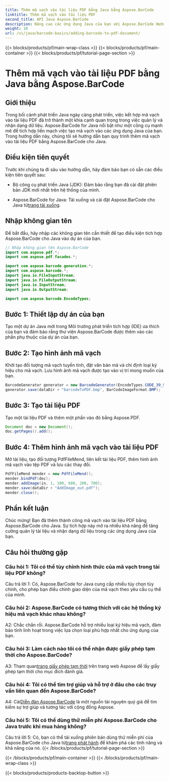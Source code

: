 ```yaml
---
title: Thêm mã vạch vào tài liệu PDF bằng Java bằng Aspose.BarCode
linktitle: Thêm mã vạch vào tài liệu PDF
second_title: API Java Aspose.BarCode
description: Nâng cao các ứng dụng Java của bạn với Aspose.BarCode Hướng dẫn từng bước để thêm mã vạch vào tài liệu PDF.
weight: 10
url: /vi/java/barcode-basics/adding-barcode-to-pdf-document/
---
```


{{< blocks/products/pf/main-wrap-class >}}
{{< blocks/products/pf/main-container >}}
{{< blocks/products/pf/tutorial-page-section >}}

# Thêm mã vạch vào tài liệu PDF bằng Java bằng Aspose.BarCode

## Giới thiệu

Trong bối cảnh phát triển Java ngày càng phát triển, việc kết hợp mã vạch vào tài liệu PDF đã trở thành một khía cạnh quan trọng trong việc quản lý và nhận dạng dữ liệu. Aspose.BarCode for Java nổi bật như một công cụ mạnh mẽ để tích hợp liền mạch việc tạo mã vạch vào các ứng dụng Java của bạn. Trong hướng dẫn này, chúng tôi sẽ hướng dẫn bạn quy trình thêm mã vạch vào tài liệu PDF bằng Aspose.BarCode cho Java.

## Điều kiện tiên quyết

Trước khi chúng ta đi sâu vào hướng dẫn, hãy đảm bảo bạn có sẵn các điều kiện tiên quyết sau:

- Bộ công cụ phát triển Java (JDK): Đảm bảo rằng bạn đã cài đặt phiên bản JDK mới nhất trên hệ thống của mình.

-  Aspose.BarCode for Java: Tải xuống và cài đặt Aspose.BarCode cho Java từ[trang tải xuống](https://releases.aspose.com/barcode/java/).

## Nhập không gian tên

Để bắt đầu, hãy nhập các không gian tên cần thiết để tạo điều kiện tích hợp Aspose.BarCode cho Java vào dự án của bạn.

```java
// Nhập không gian tên Aspose.BarCode
import com.aspose.pdf.*;
import com.aspose.pdf.facades.*;

import com.aspose.barcode.generation.*;
import com.aspose.barcode.*;
import java.io.FileInputStream;
import java.io.FileOutputStream;
import java.io.InputStream;
import java.io.OutputStream;

import com.aspose.barcode.EncodeTypes;
```

## Bước 1: Thiết lập dự án của bạn

Tạo một dự án Java mới trong Môi trường phát triển tích hợp (IDE) ưa thích của bạn và đảm bảo rằng thư viện Aspose.BarCode được thêm vào các phần phụ thuộc của dự án của bạn.

## Bước 2: Tạo hình ảnh mã vạch

Khởi tạo đối tượng mã vạch tuyến tính, đặt văn bản mã và chỉ định loại ký hiệu cho mã vạch. Lưu hình ảnh mã vạch được tạo vào vị trí mong muốn của bạn.

```java
BarcodeGenerator generator = new BarcodeGenerator(EncodeTypes.CODE_39_STANDARD, "1234567");
generator.save(dataDir + "barcodeToPDF.bmp", BarCodeImageFormat.BMP);
```

## Bước 3: Tạo tài liệu PDF

Tạo một tài liệu PDF và thêm một phần vào đó bằng Aspose.PDF.

```java
Document doc = new Document();
doc.getPages().add();
```

## Bước 4: Thêm hình ảnh mã vạch vào tài liệu PDF

Mở tài liệu, tạo đối tượng PdfFileMend, liên kết tài liệu PDF, thêm hình ảnh mã vạch vào tệp PDF và lưu các thay đổi.

```java
PdfFileMend mender = new PdfFileMend();
mender.bindPdf(doc);
mender.addImage(in, 1, 100, 600, 200, 700);
mender.save(dataDir + "AddImage_out.pdf");
mender.close();
```

## Phần kết luận

Chúc mừng! Bạn đã thêm thành công mã vạch vào tài liệu PDF bằng Aspose.BarCode cho Java. Sự tích hợp này mở ra nhiều khả năng để tăng cường quản lý tài liệu và nhận dạng dữ liệu trong các ứng dụng Java của bạn.

## Câu hỏi thường gặp

### Câu hỏi 1: Tôi có thể tùy chỉnh hình thức của mã vạch trong tài liệu PDF không?

Câu trả lời 1: Có, Aspose.BarCode for Java cung cấp nhiều tùy chọn tùy chỉnh, cho phép bạn điều chỉnh giao diện của mã vạch theo yêu cầu cụ thể của mình.

### Câu hỏi 2: Aspose.BarCode có tương thích với các hệ thống ký hiệu mã vạch khác nhau không?

A2: Chắc chắn rồi. Aspose.BarCode hỗ trợ nhiều loại ký hiệu mã vạch, đảm bảo tính linh hoạt trong việc lựa chọn loại phù hợp nhất cho ứng dụng của bạn.

### Câu hỏi 3: Làm cách nào tôi có thể nhận được giấy phép tạm thời cho Aspose.BarCode?

 A3: Tham quan[trang giấy phép tạm thời](https://purchase.aspose.com/temporary-license/) trên trang web Aspose để lấy giấy phép tạm thời cho mục đích đánh giá.

### Câu hỏi 4: Tôi có thể tìm trợ giúp và hỗ trợ ở đâu cho các truy vấn liên quan đến Aspose.BarCode?

 A4: Cái[Diễn đàn Aspose.BarCode](https://forum.aspose.com/c/barcode/13) là một nguồn tài nguyên quý giá để tìm kiếm sự trợ giúp và tương tác với cộng đồng Aspose.

### Câu hỏi 5: Tôi có thể dùng thử miễn phí Aspose.BarCode cho Java trước khi mua hàng không?

 Câu trả lời 5: Có, bạn có thể tải xuống phiên bản dùng thử miễn phí của Aspose.BarCode cho Java từ[trang phát hành](https://releases.aspose.com/) để khám phá các tính năng và khả năng của nó.
{{< /blocks/products/pf/tutorial-page-section >}}

{{< /blocks/products/pf/main-container >}}
{{< /blocks/products/pf/main-wrap-class >}}

{{< blocks/products/products-backtop-button >}}
